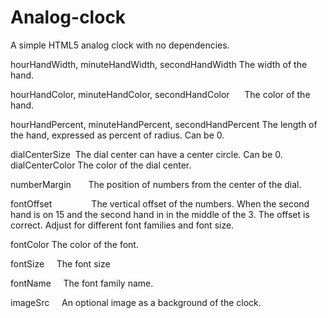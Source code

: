 # Analog-clock
A simple HTML5 analog clock with no dependencies.

hourHandWidth, minuteHandWidth, secondHandWidth 
The width of the hand.                 

hourHandColor, minuteHandColor, secondHandColor      
The color of the hand.

hourHandPercent, minuteHandPercent, secondHandPercent
The length of the hand, expressed as percent of radius.
Can be 0.

dialCenterSize  The dial center can have a center circle. Can be 0.
dialCenterColor The color of the dial center.        

numberMargin       
The position of numbers from the center of the dial.

fontOffset                
The vertical offset of the numbers. When the second hand is on 15 and the second
hand in in the middle of the 3. The offset is correct. Adjust for different
font families and font size.

fontColor    The color of the font.

fontSize     The font size

fontName     The font family name.

imageSrc     An optional image as a background of the clock.

